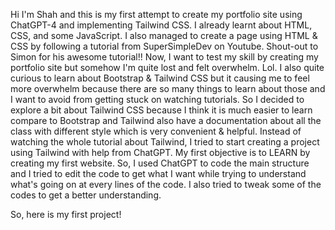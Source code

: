 Hi I'm Shah and this is my first attempt to create my portfolio site using ChatGPT-4 and implementing Tailwind CSS.
I already learnt about HTML, CSS, and some JavaScript. I also managed to create a page using HTML & CSS by following a tutorial from SuperSimpleDev on Youtube. Shout-out to Simon for his awesome tutorial!!
Now, I want to test my skill by creating my portfolio site but somehow I'm quite lost and felt overwhelm. Lol.
I also quite curious to learn about Bootstrap & Tailwind CSS but it causing me to feel more overwhelm because there are so many things to learn about those and I want to avoid from getting stuck on watching tutorials.
So I decided to explore a bit about Tailwind CSS because I think it is much easier to learn compare to Bootstrap and Tailwind also have a documentation about all the class with different style which is very convenient & helpful.
Instead of watching the whole tutorial about Tailwind, I tried to start creating a project using Tailwind with help from ChatGPT.
My first objective is to LEARN by creating my first website.
So, I used ChatGPT to code the main structure and I tried to edit the code to get what I want while trying to understand what's going on at every lines of the code.
I also tried to tweak some of the codes to get a better understanding.

So, here is my first project!
